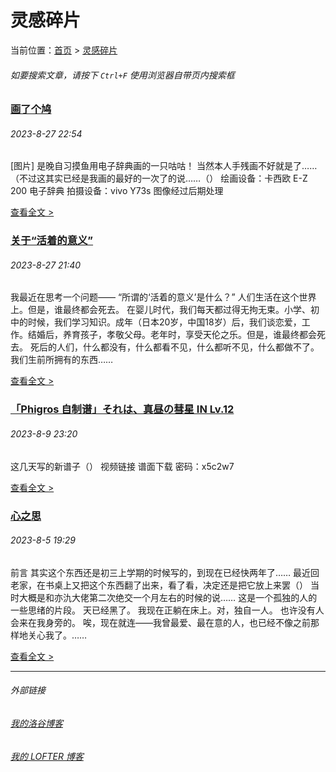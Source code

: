 # 灵感碎片

当前位置：[首页](index.md) > [灵感碎片](insp.md)

###### 如要搜索文章，请按下 ```Ctrl+F``` 使用浏览器自带页内搜索框

### [画了个鸠](insp-4.md)

###### 2023-8-27 22:54

\[图片\] 是晚自习摸鱼用电子辞典画的一只咕咕！ 当然本人手残画不好就是了……（不过这其实已经是我画的最好的一次了的说……（） 绘画设备：卡西欧 E-Z 200 电子辞典 拍摄设备：vivo Y73s 图像经过后期处理

[查看全文 >](insp-4.md)

### [关于“活着的意义”](insp-3.md)

###### 2023-8-27 21:40

我最近在思考一个问题—— “所谓的‘活着的意义’是什么？” 人们生活在这个世界上。但是，谁最终都会死去。 在婴儿时代，我们每天都过得无拘无束。小学、初中的时候，我们学习知识。成年（日本20岁，中国18岁）后，我们谈恋爱，工作。结婚后，养育孩子，孝敬父母。老年时，享受天伦之乐。但是，谁最终都会死去。 死后的人们，什么都没有，什么都看不见，什么都听不见，什么都做不了。我们生前所拥有的东西……

[查看全文 >](insp-3.md)

### [「Phigros 自制谱」それは、真昼の彗星 IN Lv.12](insp-2.md)

###### 2023-8-9 23:20

这几天写的新谱子（） 视频链接 谱面下载 密码：x5c2w7

[查看全文 >](insp-2.md)

### [心之思](insp-1.md)

###### 2023-8-5 19:29

前言 其实这个东西还是初三上学期的时候写的，到现在已经快两年了…… 最近回老家，在书桌上又把这个东西翻了出来，看了看，决定还是把它放上来罢（） 当时大概是和亦氿大佬第二次绝交一个月左右的时候的说……  这是一个孤独的人的一些思绪的片段。  天已经黑了。 我现在正躺在床上。对，独自一人。 也许没有人会来在我身旁的。 唉，现在就连——我曾最爱、最在意的人，也已经不像之前那样地关心我了。……

[查看全文 >](insp-1.md)

---
###### 外部链接
###### [我的洛谷博客](https://muhyih.blog.luogu.org/)
###### [我的 LOFTER 博客](https://seven-celsius-sunny.lofter.com/)
